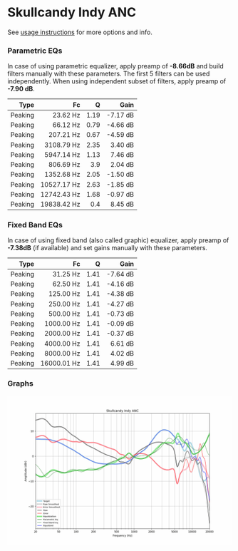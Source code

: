 # Skullcandy Indy ANC
See [usage instructions](https://github.com/jaakkopasanen/AutoEq#usage) for more options and info.

### Parametric EQs
In case of using parametric equalizer, apply preamp of **-8.66dB** and build filters manually
with these parameters. The first 5 filters can be used independently.
When using independent subset of filters, apply preamp of **-7.90 dB**.

| Type    | Fc          |    Q | Gain     |
|--------:|------------:|-----:|---------:|
| Peaking | 23.62 Hz    | 1.19 | -7.17 dB |
| Peaking | 66.12 Hz    | 0.79 | -4.66 dB |
| Peaking | 207.21 Hz   | 0.67 | -4.59 dB |
| Peaking | 3108.79 Hz  | 2.35 | 3.40 dB  |
| Peaking | 5947.14 Hz  | 1.13 | 7.46 dB  |
| Peaking | 806.69 Hz   | 3.9  | 2.04 dB  |
| Peaking | 1352.68 Hz  | 2.05 | -1.50 dB |
| Peaking | 10527.17 Hz | 2.63 | -1.85 dB |
| Peaking | 12742.43 Hz | 1.68 | -0.97 dB |
| Peaking | 19838.42 Hz | 0.4  | 8.45 dB  |

### Fixed Band EQs
In case of using fixed band (also called graphic) equalizer, apply preamp of **-7.38dB**
(if available) and set gains manually with these parameters.

| Type    | Fc          |    Q | Gain     |
|--------:|------------:|-----:|---------:|
| Peaking | 31.25 Hz    | 1.41 | -7.64 dB |
| Peaking | 62.50 Hz    | 1.41 | -4.16 dB |
| Peaking | 125.00 Hz   | 1.41 | -4.38 dB |
| Peaking | 250.00 Hz   | 1.41 | -4.27 dB |
| Peaking | 500.00 Hz   | 1.41 | -0.73 dB |
| Peaking | 1000.00 Hz  | 1.41 | -0.09 dB |
| Peaking | 2000.00 Hz  | 1.41 | -0.37 dB |
| Peaking | 4000.00 Hz  | 1.41 | 6.61 dB  |
| Peaking | 8000.00 Hz  | 1.41 | 4.02 dB  |
| Peaking | 16000.01 Hz | 1.41 | 4.99 dB  |

### Graphs
![](./Skullcandy%20Indy%20ANC.png)